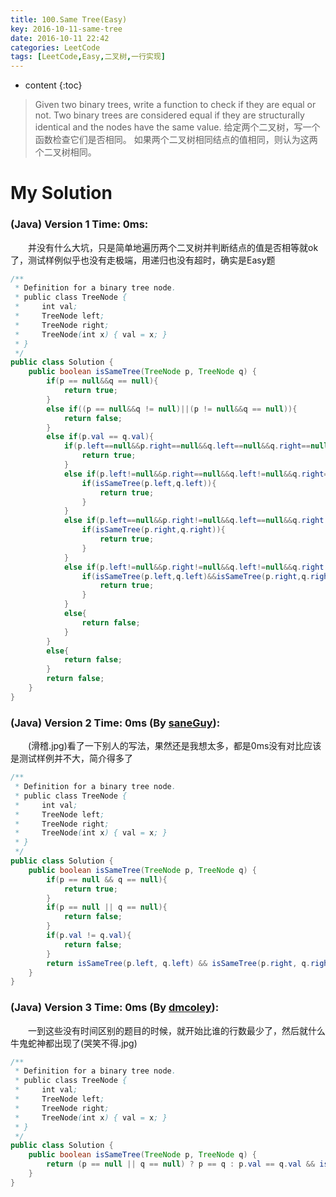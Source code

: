 ```yaml
---
title: 100.Same Tree(Easy)
key: 2016-10-11-same-tree
date: 2016-10-11 22:42
categories: LeetCode
tags: [LeetCode,Easy,二叉树,一行实现]
---
```


* content
{:toc}


>Given two binary trees, write a function to check if they are equal or not.
Two binary trees are considered equal if they are structurally identical and the nodes have the same value.
给定两个二叉树，写一个函数检查它们是否相同。
如果两个二叉树相同结点的值相同，则认为这两个二叉树相同。

# My Solution
### (Java) Version 1  Time: 0ms:
　　并没有什么大坑，只是简单地遍历两个二叉树并判断结点的值是否相等就ok了，测试样例似乎也没有走极端，用递归也没有超时，确实是Easy题
```java
/**
 * Definition for a binary tree node.
 * public class TreeNode {
 *     int val;
 *     TreeNode left;
 *     TreeNode right;
 *     TreeNode(int x) { val = x; }
 * }
 */
public class Solution {
    public boolean isSameTree(TreeNode p, TreeNode q) {
        if(p == null&&q == null){
            return true;
        }
        else if((p == null&&q != null)||(p != null&&q == null)){
            return false;
        }
        else if(p.val == q.val){
            if(p.left==null&&p.right==null&&q.left==null&&q.right==null){
                return true;
            }
            else if(p.left!=null&&p.right==null&&q.left!=null&&q.right==null){
                if(isSameTree(p.left,q.left)){
                    return true;
                }
            }
            else if(p.left==null&&p.right!=null&&q.left==null&&q.right!=null){
                if(isSameTree(p.right,q.right)){
                    return true;
                }
            }
            else if(p.left!=null&&p.right!=null&&q.left!=null&&q.right!=null){
                if(isSameTree(p.left,q.left)&&isSameTree(p.right,q.right)){
                    return true;
                }
            }
            else{
                return false;
            }
        }
        else{
            return false;
        }
        return false;
    }
}
```
### (Java) Version 2  Time: 0ms (By [saneGuy](https://discuss.leetcode.com/user/saneguy)):
　　(滑稽.jpg)看了一下别人的写法，果然还是我想太多，都是0ms没有对比应该是测试样例并不大，简介得多了
```java
/**
 * Definition for a binary tree node.
 * public class TreeNode {
 *     int val;
 *     TreeNode left;
 *     TreeNode right;
 *     TreeNode(int x) { val = x; }
 * }
 */
public class Solution {
    public boolean isSameTree(TreeNode p, TreeNode q) {
        if(p == null && q == null){
            return true;
        }
        if(p == null || q == null){
            return false;
        }
        if(p.val != q.val){
            return false;
        }
        return isSameTree(p.left, q.left) && isSameTree(p.right, q.right);
    }
}
```
### (Java) Version 3  Time: 0ms (By [dmcoley](https://discuss.leetcode.com/user/dmcoley)):
　　一到这些没有时间区别的题目的时候，就开始比谁的行数最少了，然后就什么牛鬼蛇神都出现了(哭笑不得.jpg)
```java
/**
 * Definition for a binary tree node.
 * public class TreeNode {
 *     int val;
 *     TreeNode left;
 *     TreeNode right;
 *     TreeNode(int x) { val = x; }
 * }
 */
public class Solution {
    public boolean isSameTree(TreeNode p, TreeNode q) {
        return (p == null || q == null) ? p == q : p.val == q.val && isSameTree(p.left, q.left) && isSameTree(p.right, q.right);
    }
}
```
